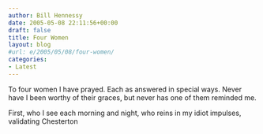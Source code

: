 ```yaml
---
author: Bill Hennessy
date: 2005-05-08 22:11:56+00:00
draft: false
title: Four Women
layout: blog
#url: e/2005/05/08/four-women/
categories:
- Latest
---
```


To four women I have prayed.  Each as answered in special ways.  Never have I been worthy of their graces, but never has one of them reminded me.

First, who I see each morning and night, who reins in my idiot impulses, validating Chesterton
